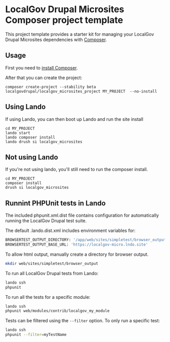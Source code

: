 # LocalGov Drupal Microsites Composer project template

This project template provides a starter kit for managing your LocalGov Drupal Microsites dependencies with [Composer](https://getcomposer.org/).

## Usage

First you need to [install Composer](https://getcomposer.org/doc/00-intro.md#installation-linux-unix-osx).

After that you can create the project:

```shell
composer create-project --stability beta localgovdrupal/localgov_microsites_project MY_PROJECT  --no-install
```

## Using Lando

If using Lando, you can then boot up Lando and run the site install

```shell
cd MY_PROJECT
lando start
lando composer install
lando drush si localgov_microsites
```

## Not using Lando

If you're not using lando, you'll still need to run the composer install.

```shell
cd MY_PROJECT
composer install
drush si localgov_microsites
```

## Runnint PHPUnit tests in Lando

The included phpunit.xml.dist file contains configuration for automatically
running the LocalGov Drupal test suite.

The default .lando.dist.xml includes environment variables for:

```bash
BROWSERTEST_OUTPUT_DIRECTORY: '/app/web/sites/simpletest/browser_output'
BROWSERTEST_OUTPUT_BASE_URL: 'https://localgov-micro.lndo.site'
```

To allow html output, manually create a directory for browser output.

```bash
mkdir web/sites/simpletest/browser_output
```

To run all LocalGov Drupal tests from Lando:

```bash
lando ssh
phpunit
```

To run all the tests for a specific module:

```bash
lando ssh
phpunit web/modules/contrib/localgov_my_module
```

Tests can be filtered using the `--filter` option. To only run a specific test:

```bash
lando ssh
phpunit --filter=myTestName
```
